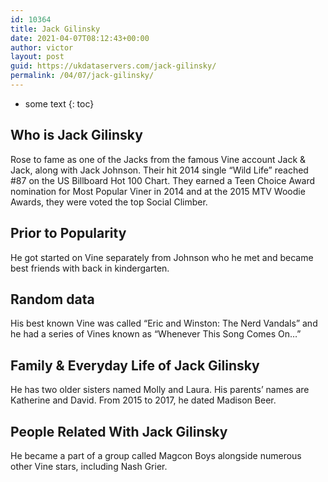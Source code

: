 ```yaml
---
id: 10364
title: Jack Gilinsky
date: 2021-04-07T08:12:43+00:00
author: victor
layout: post
guid: https://ukdataservers.com/jack-gilinsky/
permalink: /04/07/jack-gilinsky/
---
```


* some text
{: toc}


## Who is Jack Gilinsky



Rose to fame as one of the Jacks from the famous Vine account Jack & Jack, along with Jack Johnson. Their hit 2014 single &#8220;Wild Life&#8221; reached #87 on the US Billboard Hot 100 Chart. They earned a Teen Choice Award nomination for Most Popular Viner in 2014 and at the 2015 MTV Woodie Awards, they were voted the top Social Climber.  

                
                
                
## Prior to Popularity



He got started on Vine separately from Johnson who he met and became best friends with back in kindergarten. 

                
                
                
## Random data



His best known Vine was called &#8220;Eric and Winston: The Nerd Vandals&#8221; and he had a series of Vines known as &#8220;Whenever This Song Comes On&#8230;&#8221; 

                
                
                
## Family & Everyday Life of Jack Gilinsky



He has two older sisters named Molly and Laura. His parents&#8217; names are Katherine and David. From 2015 to 2017, he dated Madison Beer. 

                
                
                
## People Related With Jack Gilinsky



He became a part of a group called Magcon Boys alongside numerous other Vine stars, including Nash Grier. 

                
              
            
          
          
          